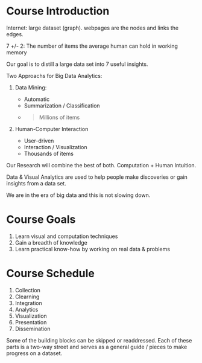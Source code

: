 # Course Introduction

Internet: large dataset (graph). webpages are the nodes and links the edges.

7 +/- 2: The number of items the average human can hold in working memory

Our goal is to distill a large data set into 7 useful insights. 

Two Approachs for Big Data Analytics:
1. Data Mining:
    - Automatic
    - Summarization / Classification
    - >Millions of items

2. Human-Computer Interaction
    - User-driven
    - Interaction / Visualization
    - Thousands of items

Our Research will combine the best of both. Computation + Human Intuition.

Data & Visual Analytics are used to help people make discoveries or gain insights from a data set.

We are in the era of big data and this is not slowing down.

# Course Goals

1. Learn visual and computation techniques
2. Gain a breadth of knowledge
3. Learn practical know-how by working on real data & problems

# Course Schedule

1. Collection
2. Clearning
3. Integration
4. Analytics
5. Visualization
6. Presentation
7. Dissemination

Some of the building blocks can be skipped or readdressed. Each of these parts is a two-way street and serves as a general guide / pieces to make progress on a dataset. 